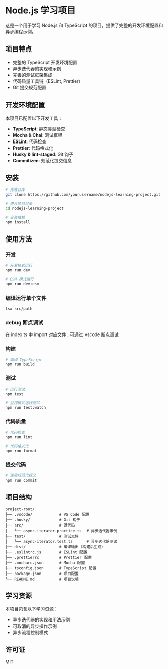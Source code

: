 # Node.js 学习项目

这是一个用于学习 Node.js 和 TypeScript 的项目，提供了完整的开发环境配置和异步编程示例。

## 项目特点

- 完整的 TypeScript 开发环境配置
- 异步迭代器的实现和示例
- 完善的测试框架集成
- 代码质量工具链（ESLint, Prettier）
- Git 提交规范配置

## 开发环境配置

本项目已配置以下开发工具：

- **TypeScript**: 静态类型检查
- **Mocha & Chai**: 测试框架
- **ESLint**: 代码检查
- **Prettier**: 代码格式化
- **Husky & lint-staged**: Git 钩子
- **Commitizen**: 规范化提交信息

## 安装

```bash
# 克隆仓库
git clone https://github.com/yourusername/nodejs-learning-project.git

# 进入项目目录
cd nodejs-learning-project

# 安装依赖
npm install
```

## 使用方法

### 开发

```bash
# 开发模式运行
npm run dev

# ESM 模式运行
npm run dev:esm
```

### 编译运行单个文件

```bash
tsx src/path
```

### debug 断点调试
在 index.ts 中 import 对应文件 , 可通过 vscode 断点调试

### 构建

```bash
# 编译 TypeScript
npm run build
```

### 测试

```bash
# 运行测试
npm test

# 监视模式运行测试
npm run test:watch
```

### 代码质量

```bash
# 代码检查
npm run lint

# 代码格式化
npm run format
```

### 提交代码

```bash
# 使用规范化提交
npm run commit
```

## 项目结构

```
project-root/
├── .vscode/            # VS Code 配置
├── .husky/             # Git 钩子
├── src/                # 源代码
│   └── async-iterator-practice.ts  # 异步迭代器示例
├── test/               # 测试文件
│   └── async-iterator.test.ts      # 异步迭代器测试
├── dist/               # 编译输出（构建后生成）
├── .eslintrc.js        # ESLint 配置
├── .prettierrc         # Prettier 配置
├── .mocharc.json       # Mocha 配置
├── tsconfig.json       # TypeScript 配置
├── package.json        # 项目配置
└── README.md           # 项目说明
```

## 学习资源

本项目包含以下学习资源：

- 异步迭代器的实现和用法示例
- 可取消的异步操作示例
- 异步流程控制模式

## 许可证

MIT
